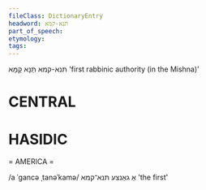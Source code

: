 ```yaml
---
fileClass: DictionaryEntry
headword: תּנא-קמא
part_of_speech: 
etymology: 
tags: 
---
```

תּנא-קמא
תַּנָּא קַמָּא
'first rabbinic authority (in the Mishna)'

CENTRAL
========

HASIDIC
=======
= AMERICA = 

/a ˈgancə ˌtanəˈkamə/ אַ גאַנצע תּנא־קמא 'the first'